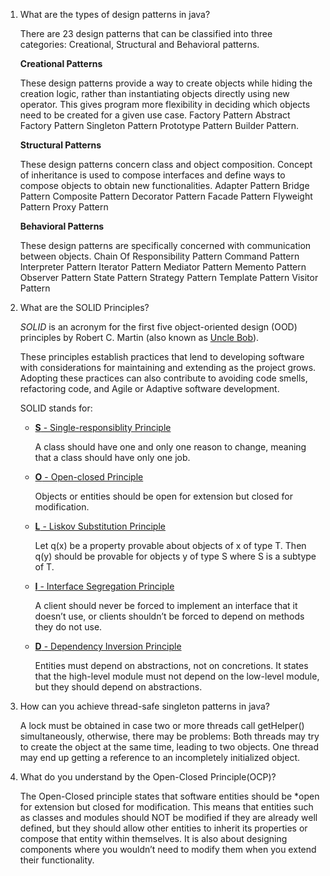 
1. What are the types of design patterns in java?
    
    There are 23 design patterns that can be classified into three categories: Creational, Structural and Behavioral patterns.
    
    **Creational Patterns**
        
    These design patterns provide a way to create objects while hiding the creation logic, rather than instantiating objects directly using new operator. This gives program more flexibility in deciding which objects need to be created for a given use case.
        Factory Pattern
        Abstract Factory Pattern
        Singleton Pattern
        Prototype Pattern
        Builder Pattern.
        
        
    **Structural Patterns**
        
    These design patterns concern class and object composition. Concept of inheritance is used to compose interfaces and define ways to compose objects to obtain new functionalities.
        Adapter Pattern
        Bridge Pattern
        Composite Pattern
        Decorator Pattern
        Facade Pattern
        Flyweight Pattern
        Proxy Pattern

        
    **Behavioral Patterns**
        
    These design patterns are specifically concerned with communication between objects.
        Chain Of Responsibility Pattern
        Command Pattern
        Interpreter Pattern
        Iterator Pattern
        Mediator Pattern
        Memento Pattern
        Observer Pattern
        State Pattern
        Strategy Pattern
        Template Pattern
        Visitor Pattern
        
       
2. What are the SOLID Principles?
    
    *SOLID* is an acronym for the first five object-oriented design (OOD) principles by Robert C. Martin (also known as [Uncle Bob](http://en.wikipedia.org/wiki/Robert_Cecil_Martin)).
    
    These principles establish practices that lend to developing software with considerations for maintaining and extending as the project grows. Adopting these practices can also contribute to avoiding code smells, refactoring code, and Agile or Adaptive software development.
    
    SOLID stands for:
    
    - [**S** - Single-responsiblity Principle](https://www.digitalocean.com/community/conceptual_articles/s-o-l-i-d-the-first-five-principles-of-object-oriented-design#single-responsibility-principle)
        
        A class should have one and only one reason to change, meaning that a class should have only one job.
        
    - [**O** - Open-closed Principle](https://www.digitalocean.com/community/conceptual_articles/s-o-l-i-d-the-first-five-principles-of-object-oriented-design#open-closed-principle)
        
        Objects or entities should be open for extension but closed for modification.
        
    - [**L** - Liskov Substitution Principle](https://www.digitalocean.com/community/conceptual_articles/s-o-l-i-d-the-first-five-principles-of-object-oriented-design#liskov-substitution-principle)
        
        Let q(x) be a property provable about objects of x of type T. Then q(y) should be provable for objects y of type S where S is a subtype of T.
        
    - [**I** - Interface Segregation Principle](https://www.digitalocean.com/community/conceptual_articles/s-o-l-i-d-the-first-five-principles-of-object-oriented-design#interface-segregation-principle)
        
        A client should never be forced to implement an interface that it doesn’t use, or clients shouldn’t be forced to depend on methods they do not use.
        
    - [**D** - Dependency Inversion Principle](https://www.digitalocean.com/community/conceptual_articles/s-o-l-i-d-the-first-five-principles-of-object-oriented-design#dependency-inversion-principle)
        
        Entities must depend on abstractions, not on concretions. It states that the high-level module must not depend on the low-level module, but they should depend on abstractions.
        
3. How can you achieve thread-safe singleton patterns in java?
    
    A lock must be obtained in case two or more threads call getHelper() simultaneously, otherwise, there may be problems: Both threads may try to create the object at the same time, leading to two objects. One thread may end up getting a reference to an incompletely initialized object.
    
4. What do you understand by the Open-Closed Principle(OCP)?
    
    The Open-Closed principle states that software entities should be *open for extension but closed for modification. This means that entities such as classes and modules should NOT be modified if they are already well defined, but they should allow other entities to inherit its properties or compose that entity within themselves. It is also about designing components where you wouldn’t need to modify them when you extend their functionality.